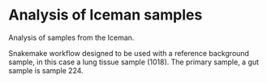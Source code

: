 # Analysis of Iceman samples
Analysis of samples from the Iceman.

Snakemake workflow designed to be used with a reference background sample, in this case a lung tissue sample (1018). The primary sample, a gut sample is sample 224.
